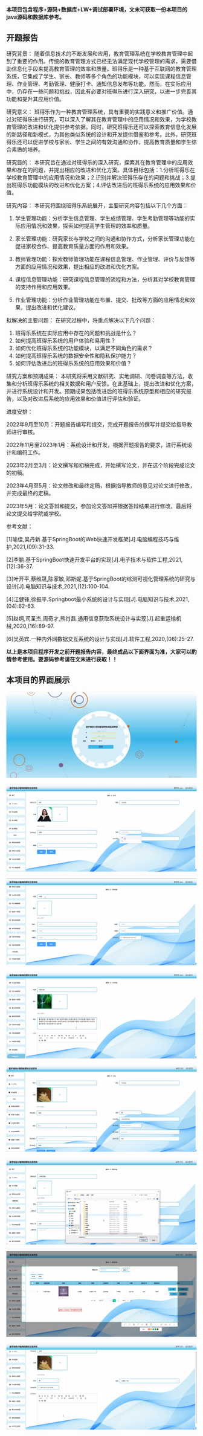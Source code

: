 ****本项目包含程序+源码+数据库+LW+调试部署环境，文末可获取一份本项目的java源码和数据库参考。****

## ******开题报告******

研究背景：
随着信息技术的不断发展和应用，教育管理系统在学校教育管理中起到了重要的作用。传统的教育管理方式已经无法满足现代学校管理的需求，需要借助信息化手段来提高教育管理的效率和质量。班得乐是一种基于互联网的教育管理系统，它集成了学生、家长、教师等多个角色的功能模块，可以实现课程信息管理、作业管理、考勤管理、健康打卡、通知信息发布等功能。然而，在实际应用中，仍存在一些问题和挑战，因此有必要对班得乐进行深入研究，以进一步完善其功能和提升其应用价值。

研究意义：
班得乐作为一种教育管理系统，具有重要的实践意义和推广价值。通过对班得乐进行研究，可以深入了解其在教育管理中的应用情况和效果，为学校教育管理的改进和优化提供参考依据。同时，研究班得乐还可以探索教育信息化发展的新路径和新模式，为其他类似系统的设计和开发提供借鉴和参考。此外，研究班得乐还可以促进学校与家长、学生之间的有效沟通和协作，提高教育质量和学生综合素质的培养。

研究目的：
本研究旨在通过对班得乐的深入研究，探索其在教育管理中的应用效果和存在的问题，并提出相应的改进和优化方案。具体目标包括：1.分析班得乐在学校教育管理中的应用情况和效果；2.识别并解决班得乐存在的问题和挑战；3.提出班得乐功能模块的改进和优化方案；4.评估改进后的班得乐系统的应用效果和价值。

研究内容： 本研究将围绕班得乐系统展开，主要研究内容包括以下几个方面：

  1. 学生管理功能：分析学生信息管理、学生成绩管理、学生考勤管理等功能的实际应用情况和效果，探索如何提高学生管理的效率和质量。

  2. 家长管理功能：研究家长与学校之间的沟通和协作方式，分析家长管理功能在促进家校合作、提高教育质量方面的作用和效果。

  3. 教师管理功能：探索教师管理功能在课程信息管理、作业管理、评价与反馈等方面的应用情况和效果，提出相应的改进和优化方案。

  4. 课程信息管理功能：研究课程信息管理的流程和方法，分析其对学校教育管理的支持作用和应用效果。

  5. 作业管理功能：分析作业管理功能在布置、提交、批改等方面的应用情况和效果，提出改进和优化建议。

拟解决的主要问题： 在研究过程中，将重点解决以下几个问题：

  1. 班得乐系统在实际应用中存在的问题和挑战是什么？
  2. 如何提高班得乐系统的用户体验和易用性？
  3. 如何优化班得乐系统的功能模块，以满足不同角色的需求？
  4. 如何提高班得乐系统的数据安全性和隐私保护能力？
  5. 如何评估改进后的班得乐系统的应用效果和价值？

研究方案和预期成果：
本研究将采用文献研究、实地调研、问卷调查等方法，收集和分析班得乐系统的相关数据和用户反馈。在此基础上，提出改进和优化方案，并进行系统设计和开发。预期成果包括改进后的班得乐系统原型和相应的研究报告，以及对改进后系统的应用效果和价值进行评估和验证。

进度安排：

2022年9月至10月：开题报告编写和提交，完成开题报告的撰写并提交给指导教师进行审核。

2022年11月至2023年1月：系统设计和开发，根据开题报告的要求，进行系统设计和编码工作。

2023年2月至3月：论文撰写和初稿完成，开始撰写论文，并在这个阶段完成论文的初稿。

2023年4月至5月：论文修改和最终定稿，根据指导教师的意见对论文进行修改，并完成最终的定稿。

2023年5月：论文答辩和提交，参加论文答辩并根据答辩结果进行修改，最后将论文提交给学院或学校。

参考文献：

[1]喻佳,吴丹新.基于SpringBoot的Web快速开发框架[J].电脑编程技巧与维护,2021,(09):31-33.

[2]李鹏.基于SpringBoot快速开发平台的实现[J].电子技术与软件工程,2021,(12):36-37.

[3]叶开平,蔡维晟,陈家敏,邓斯妮.基于SpringBoot的综测可视化管理系统的研究与设计[J].电脑知识与技术,2021,(12):100-104.

[4]江健锋,徐振平.Springboot最小系统的设计与实现[J].电脑知识与技术,2021,(04):62-63.

[5]赵炯,司圣杰,周奇才,熊肖磊.通用信息获取系统设计与实现[J].起重运输机械,2020,(16):89-97.

[6]吴英宾.一种内外网数据交互系统的设计与实现[J].软件工程,2020,(08):25-27.

****以上是本项目程序开发之前开题报告内容，最终成品以下面界面为准，大家可以酌情参考使用。要源码参考请在文末进行获取！！****

## ******本项目的界面展示******

![](./res/ccc96d4924d240f091cb3f8a1d965b0c.png)

![](./res/884a5d7e9c274e038ad9cbda3aa978c3.png)

![](./res/1d0e120947f4409288619e68a44bfeb8.png)

![](./res/94d22ae0dfaf473587ebe85e6652e774.png)

![](./res/65c5916d446c492db850311102f42dc0.png)

![](./res/159fe538c60b47fbb4b5056e3d57b50c.png)

![](./res/fab4784257584c73919e3e71d0617ad8.png)

![](./res/2a13e370d1414300a41424126dabc955.png)

